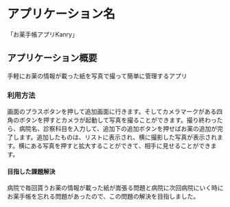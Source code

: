 # アプリケーション名　　   
「お薬手帳アプリKanry」

## アプリケーション概要　　　　
手軽にお薬の情報が載った紙を写真で撮って簡単に管理するアプリ
### 利用方法	
画面のプラスボタンを押して追加画面に行きます。そしてカメラマークがある四角のボタンを押すとカメラが起動して写真を撮ることができます。撮り終わったら、病院名、診察科目を入力して、追加下の追加ボタンを押せばお薬の追加が完了します。追加したものは、リストに表示され、横に撮影した写真が表示されます。横にある写真を押すと拡大することができて、相手に見せることができます。
#### 目指した課題解決
病院で毎回貰うお薬の情報が載った紙が嵩張る問題と病院に次回病院にいく時にお薬手帳を忘れる問題があったので、この問題の解決を目指しました。
